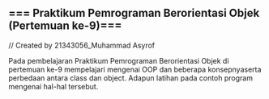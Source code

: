 ## === Praktikum Pemrograman Berorientasi Objek (Pertemuan ke-9)===

// Created by 21343056_Muhammad Asyrof

  Pada pembelajaran Praktikum Pemrograman Berorientasi Objek di pertemuan ke-9 mempelajari mengenai OOP dan beberapa konsepnyaserta perbedaan antara class dan object. Adapun latihan pada contoh program mengenai hal-hal tersebut.
  
